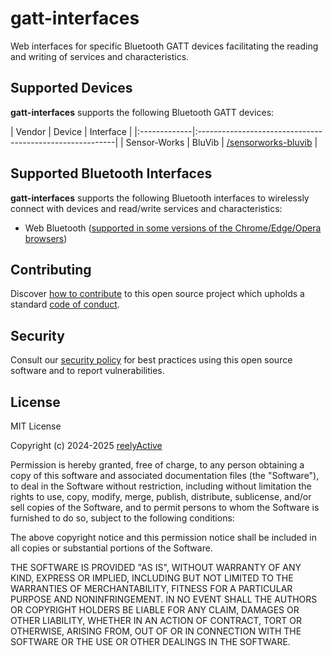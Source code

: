gatt-interfaces
===============

Web interfaces for specific Bluetooth GATT devices facilitating the reading and writing of services and characteristics.


Supported Devices
-----------------

__gatt-interfaces__ supports the following Bluetooth GATT devices:

| Vendor       | Device | Interface                                       |
|:-------------|:---------------------------------------------------------|
| Sensor-Works | BluVib | [/sensorworks-bluvib](https://reelyactive.github.io/gatt-interfaces/sensorworks-bluvib/) |


Supported Bluetooth Interfaces
------------------------------

__gatt-interfaces__ supports the following Bluetooth interfaces to wirelessly connect with devices and read/write services and characteristics:
- Web Bluetooth ([supported in some versions of the Chrome/Edge/Opera browsers](https://developer.mozilla.org/en-US/docs/Web/API/Web_Bluetooth_API#browser_compatibility))



Contributing
------------

Discover [how to contribute](CONTRIBUTING.md) to this open source project which upholds a standard [code of conduct](CODE_OF_CONDUCT.md).


Security
--------

Consult our [security policy](SECURITY.md) for best practices using this open source software and to report vulnerabilities.


License
-------

MIT License

Copyright (c) 2024-2025 [reelyActive](https://www.reelyactive.com)

Permission is hereby granted, free of charge, to any person obtaining a copy of this software and associated documentation files (the "Software"), to deal in the Software without restriction, including without limitation the rights to use, copy, modify, merge, publish, distribute, sublicense, and/or sell copies of the Software, and to permit persons to whom the Software is furnished to do so, subject to the following conditions:

The above copyright notice and this permission notice shall be included in all copies or substantial portions of the Software.

THE SOFTWARE IS PROVIDED "AS IS", WITHOUT WARRANTY OF ANY KIND, EXPRESS OR 
IMPLIED, INCLUDING BUT NOT LIMITED TO THE WARRANTIES OF MERCHANTABILITY, 
FITNESS FOR A PARTICULAR PURPOSE AND NONINFRINGEMENT. IN NO EVENT SHALL THE 
AUTHORS OR COPYRIGHT HOLDERS BE LIABLE FOR ANY CLAIM, DAMAGES OR OTHER 
LIABILITY, WHETHER IN AN ACTION OF CONTRACT, TORT OR OTHERWISE, ARISING FROM, 
OUT OF OR IN CONNECTION WITH THE SOFTWARE OR THE USE OR OTHER DEALINGS IN 
THE SOFTWARE.
